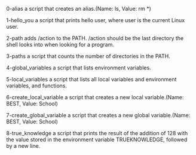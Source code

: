 0-alias a script that creates an alias.(Name: ls, Value: rm *)

1-hello_you a script that prints hello user, where user is the current Linux user.

2-path adds /action to the PATH. /action should be the last directory the shell looks into when looking for a program.

3-paths a script that counts the number of directories in the PATH.

4-global_variables a script that lists environment variables.

5-local_variables a script that lists all local variables and environment variables, and functions.

6-create_local_variable a script that creates a new local variable.(Name: BEST, Value: School)

7-create_global_variable a script that creates a new global variable.(Name: BEST, Value: School)

8-true_knowledge a script that prints the result of the addition of 128 with the value stored in the environment variable TRUEKNOWLEDGE, followed by a new line.
